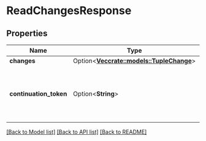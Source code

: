 # ReadChangesResponse

## Properties

Name | Type | Description | Notes
------------ | ------------- | ------------- | -------------
**changes** | Option<[**Vec<crate::models::TupleChange>**](TupleChange.md)> |  | [optional]
**continuation_token** | Option<**String**> | The continuation token will be identical if there are no new changes. | [optional]

[[Back to Model list]](../README.md#documentation-for-models) [[Back to API list]](../README.md#documentation-for-api-endpoints) [[Back to README]](../README.md)


